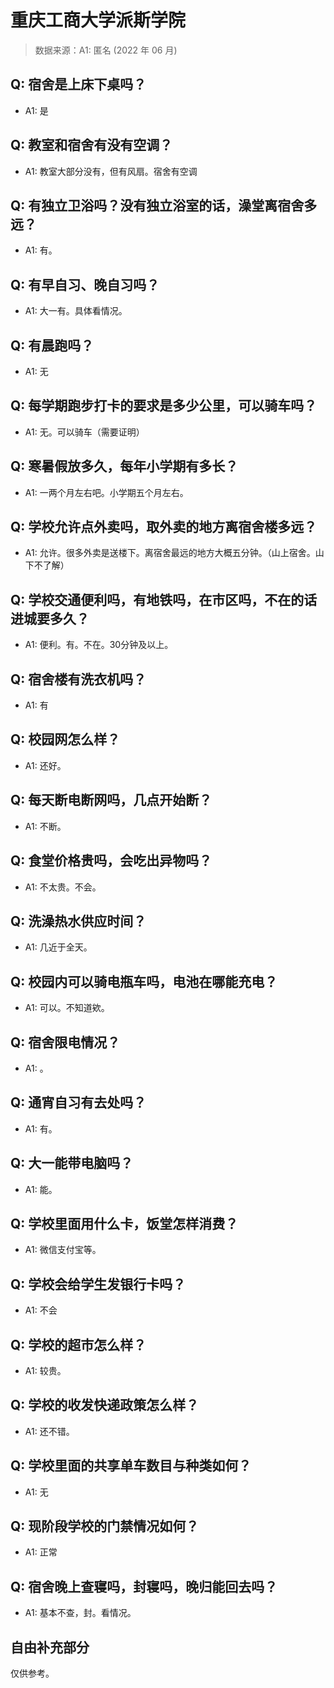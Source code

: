# 重庆工商大学派斯学院

> 数据来源：A1: 匿名 (2022 年 06 月)

## Q: 宿舍是上床下桌吗？

- A1: 是

## Q: 教室和宿舍有没有空调？

- A1: 教室大部分没有，但有风扇。宿舍有空调

## Q: 有独立卫浴吗？没有独立浴室的话，澡堂离宿舍多远？

- A1: 有。

## Q: 有早自习、晚自习吗？

- A1: 大一有。具体看情况。

## Q: 有晨跑吗？

- A1: 无

## Q: 每学期跑步打卡的要求是多少公里，可以骑车吗？

- A1: 无。可以骑车（需要证明）

## Q: 寒暑假放多久，每年小学期有多长？

- A1: 一两个月左右吧。小学期五个月左右。

## Q: 学校允许点外卖吗，取外卖的地方离宿舍楼多远？

- A1: 允许。很多外卖是送楼下。离宿舍最远的地方大概五分钟。（山上宿舍。山下不了解）

## Q: 学校交通便利吗，有地铁吗，在市区吗，不在的话进城要多久？

- A1: 便利。有。不在。30分钟及以上。

## Q: 宿舍楼有洗衣机吗？

- A1: 有

## Q: 校园网怎么样？

- A1: 还好。

## Q: 每天断电断网吗，几点开始断？

- A1: 不断。

## Q: 食堂价格贵吗，会吃出异物吗？

- A1: 不太贵。不会。

## Q: 洗澡热水供应时间？

- A1: 几近于全天。

## Q: 校园内可以骑电瓶车吗，电池在哪能充电？

- A1: 可以。不知道欸。

## Q: 宿舍限电情况？

- A1: 。

## Q: 通宵自习有去处吗？

- A1: 有。

## Q: 大一能带电脑吗？

- A1: 能。

## Q: 学校里面用什么卡，饭堂怎样消费？

- A1: 微信支付宝等。

## Q: 学校会给学生发银行卡吗？

- A1: 不会

## Q: 学校的超市怎么样？

- A1: 较贵。

## Q: 学校的收发快递政策怎么样？

- A1: 还不错。

## Q: 学校里面的共享单车数目与种类如何？

- A1: 无

## Q: 现阶段学校的门禁情况如何？

- A1: 正常

## Q: 宿舍晚上查寝吗，封寝吗，晚归能回去吗？

- A1: 基本不查，封。看情况。

## 自由补充部分

仅供参考。